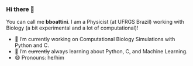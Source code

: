 ### Hi there 👋
You can call me **bboattini**. I am a Physicist (at UFRGS Brazil) working with Biology (a bit experimental and a lot of computational)!

- 🔭 I’m currently working on Computational Biology Simulations with Python and C.
- 🌱 I’m ~~currently~~ always learning about Python, C, and Machine Learning.
- 😄 Pronouns: he/him
